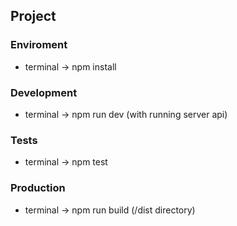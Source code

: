 ## Project

### Enviroment
  - terminal -> npm install

### Development
  - terminal -> npm run dev (with running server api)

### Tests
  - terminal -> npm test

### Production
  - terminal -> npm run build (/dist directory)
